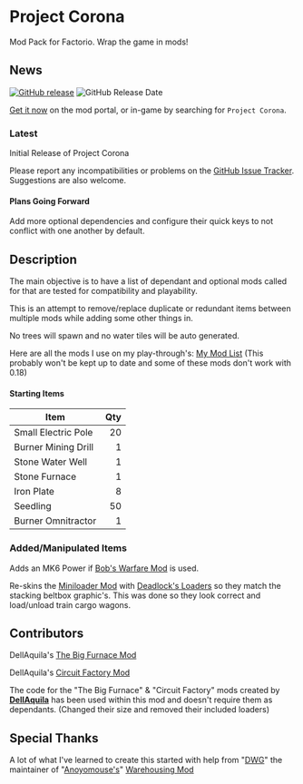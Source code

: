 # Project Corona

Mod Pack for Factorio.  Wrap the game in mods!

## News

[![GitHub release][badge-latest-release]][github-latest-release]
![GitHub Release Date][badge-release-date]

[Get it now][mod-portal-entry] on the mod portal, or in-game by searching for `Project Corona`.

<!--
### Translations!

Place Holder
-->

### Latest

Initial Release of Project Corona

Please report any incompatibilities or problems on the [GitHub Issue Tracker][issue-tracker].  Suggestions are also welcome.

<!--
### Previously

Place Holder
-->

#### Plans Going Forward

Add more optional dependencies and configure their quick keys to not conflict with one another by default.

## Description

The main objective is to have a list of dependant and optional mods called for that are tested for compatibility and playability.

This is an attempt to remove/replace duplicate or redundant items between multiple mods while adding some other things in.

No trees will spawn and no water tiles will be auto generated.

Here are all the mods I use on my play-through's: [My Mod List][personal-mod-list] (This probably won't be kept up to date and some of these mods don't work with 0.18)

#### Starting Items

Item|Qty
---|---:
Small Electric Pole | 20
Burner Mining Drill | 1
Stone Water Well | 1
Stone Furnace | 1
Iron Plate | 8
Seedling | 50
Burner Omnitractor | 1

### Added/Manipulated Items

Adds an MK6 Power if [Bob's Warfare Mod][bobwarfare-mod-page] is used.

Re-skins the [Miniloader Mod][miniloader-mod-page] with [Deadlock's Loaders][deadlock-mod-page] so they match the stacking beltbox graphic's.  This was done so they look correct and load/unload train cargo wagons.

## Contributors

DellAquila's [The Big Furnace Mod][the-big-furnace-mod]

DellAquila's [Circuit Factory Mod][circuit-factory-mod]

The code for the "The Big Furnace" & "Circuit Factory" mods created by **[DellAquila][dellaquila-page]** has been used within this mod and doesn't require them as dependants. (Changed their size and removed their included loaders)

## Special Thanks

A lot of what I've learned to create this started with help from "[DWG][dwg-github-page]" the maintainer of "[Anoyomouse's][Anoyomouse-github-page]" [Warehousing Mod][warehousing-mod-page]

  [the-big-furnace-mod]: https://mods.factorio.com/mod/TheBigFurnace
  [circuit-factory-mod]: https://mods.factorio.com/mod/CircuitFactory
  [dellaquila-page]: https://mods.factorio.com/user/dellaquila
  [dwg-github-page]: https://github.com/dgw
  [Anoyomouse-github-page]: https://github.com/Anoyomouse
  [warehousing-mod-page]: https://mods.factorio.com/mod/Warehousing
  [bobwarfare-mod-page]: https://mods.factorio.com/mod/bobwarfare
  [miniloader-mod-page]: https://mods.factorio.com/mod/miniloader
  [deadlock-mod-page]: https://mods.factorio.com/mod/deadlock-beltboxes-loaders
  
  [mod-portal-entry]: https://mods.factorio.com/mod/project-corona
  <!--[forum-thread]:--> 
  
  [github-latest-release]: https://github.com/Project-Corona/Project-Corona/releases
  [issue-tracker]: https://github.com/Project-Corona/Project-Corona/issues
   
  [badge-latest-release]: https://img.shields.io/github/v/release/project-corona/project-corona.svg?label=current+version
  [badge-release-date]: https://img.shields.io/github/release-date/project-corona/project-corona.svg?label=released
  
  [personal-mod-list]: https://github.com/Project-Corona/Project-Corona/blob/master/mod-list.txt
